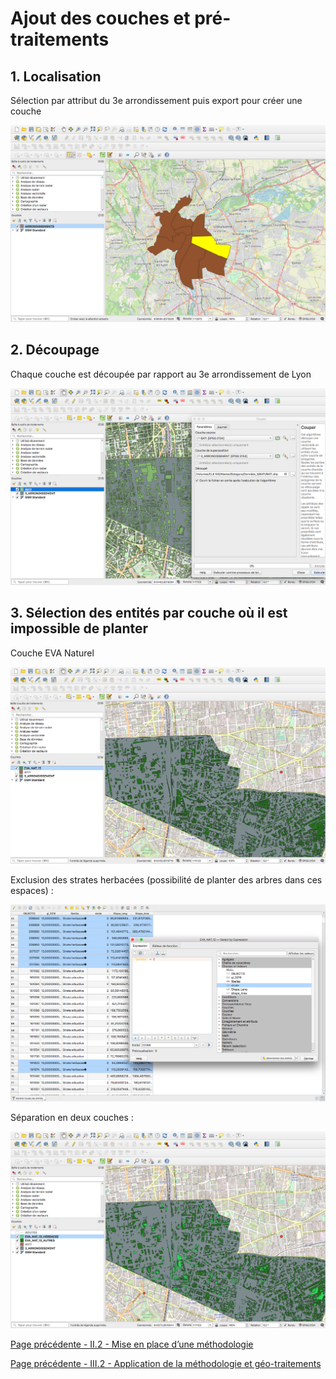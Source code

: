 # Ajout des couches et pré-traitements

## 1. Localisation

Sélection par attribut du 3e arrondissement puis export pour créer une couche

<img src="image27.png">

## 2. Découpage

Chaque couche est découpée par rapport au 3e arrondissement de Lyon

<img src="image28.png">

## 3. Sélection des entités par couche où il est impossible de planter

Couche EVA Naturel

<img src="image35.png">

Exclusion des strates herbacées (possibilité de planter des arbres dans ces espaces) :

<img src="image17.png">

Séparation en deux couches :

<img src="image44.png">

[Page précédente - II.2 - Mise en place d’une méthodologie](Methodologie)

[Page précédente - III.2 - Application de la méthodologie et géo-traitements](https://github.com/VCityTeam/DatAgora/wiki/_Geotraitements)